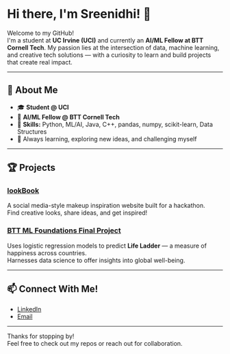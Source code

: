# Hi there, I'm Sreenidhi! 👋

Welcome to my GitHub!  
I'm a student at **UC Irvine (UCI)** and currently an **AI/ML Fellow at BTT Cornell Tech**. My passion lies at the intersection of data, machine learning, and creative tech solutions — with a curiosity to learn and build projects that create real impact.

---

## 🚀 About Me
- 🎓 **Student @ UCI**
- 🤖 **AI/ML Fellow @ BTT Cornell Tech**
- 🧠 **Skills:** Python, ML/AI, Java, C++, pandas, numpy, scikit-learn, Data Structures
- 🌱 Always learning, exploring new ideas, and challenging myself

---

## 🏆 Projects

### [lookBook](https://github.com/rachaelvle/makeup-website)
A social media-style makeup inspiration website built for a hackathon.  
Find creative looks, share ideas, and get inspired!

### [BTT ML Foundations Final Project](https://github.com/sreenidhi608/My-BTT-Portfolio/tree/final-project)
Uses logistic regression models to predict **Life Ladder** — a measure of happiness across countries.  
Harnesses data science to offer insights into global well-being.

---

## 📫 Connect With Me!

- [LinkedIn](https://www.linkedin.com/in/sreenidhi-challagundla-3b9205187/)
- [Email](challagundla.nidhi@gmail.com)

---

Thanks for stopping by!  
Feel free to check out my repos or reach out for collaboration.
